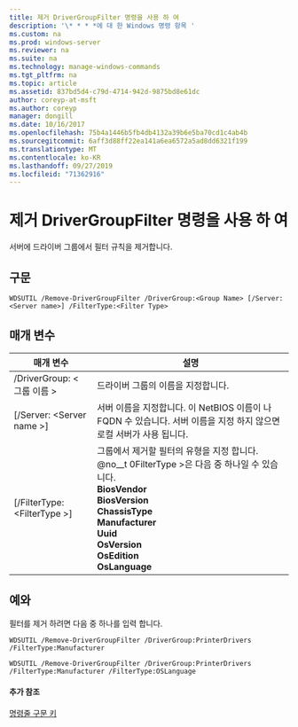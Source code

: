 ```yaml
---
title: 제거 DriverGroupFilter 명령을 사용 하 여
description: '\* * * *에 대 한 Windows 명령 항목 '
ms.custom: na
ms.prod: windows-server
ms.reviewer: na
ms.suite: na
ms.technology: manage-windows-commands
ms.tgt_pltfrm: na
ms.topic: article
ms.assetid: 837bd5d4-c79d-4714-942d-9875bd8e61dc
author: coreyp-at-msft
ms.author: coreyp
manager: dongill
ms.date: 10/16/2017
ms.openlocfilehash: 75b4a1446b5fb4db4132a39b6e5ba70cd1c4ab4b
ms.sourcegitcommit: 6aff3d88ff22ea141a6ea6572a5ad8dd6321f199
ms.translationtype: MT
ms.contentlocale: ko-KR
ms.lasthandoff: 09/27/2019
ms.locfileid: "71362916"
---
```

# <a name="using-the-remove-drivergroupfilter-command"></a>제거 DriverGroupFilter 명령을 사용 하 여



서버에 드라이버 그룹에서 필터 규칙을 제거합니다.

## <a name="syntax"></a>구문

```
WDSUTIL /Remove-DriverGroupFilter /DriverGroup:<Group Name> [/Server:<Server name>] /FilterType:<Filter Type>
```

## <a name="parameters"></a>매개 변수

|매개 변수|설명|
|---------|-----------|
|/DriverGroup: \< 그룹 이름 >|드라이버 그룹의 이름을 지정합니다.|
|[/Server: \<Server name >]|서버 이름을 지정합니다. 이 NetBIOS 이름이 나 FQDN 수 있습니다. 서버 이름을 지정 하지 않으면 로컬 서버가 사용 됩니다.|
|[/FilterType: \<FilterType >]|그룹에서 제거할 필터의 유형을 지정 합니다. @no__t 0FilterType >은 다음 중 하나일 수 있습니다.</br>**BiosVendor**</br>**BiosVersion**</br>**ChassisType**</br>**Manufacturer**</br>**Uuid**</br>**OsVersion**</br>**OsEdition**</br>**OsLanguage**|

## <a name="BKMK_examples"></a>예와

필터를 제거 하려면 다음 중 하나를 입력 합니다.
```
WDSUTIL /Remove-DriverGroupFilter /DriverGroup:PrinterDrivers /FilterType:Manufacturer
```
```
WDSUTIL /Remove-DriverGroupFilter /DriverGroup:PrinterDrivers /FilterType:Manufacturer /FilterType:OSLanguage
```

#### <a name="additional-references"></a>추가 참조

[명령줄 구문 키](command-line-syntax-key.md)